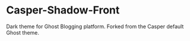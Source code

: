 Casper-Shadow-Front
===================

Dark theme for Ghost Blogging platform. Forked from the Casper default Ghost theme.
